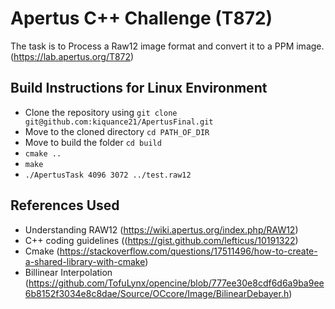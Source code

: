 # Apertus C++ Challenge (T872)

The task is to Process a Raw12 image format and convert it to a PPM image.(https://lab.apertus.org/T872)

## Build Instructions for Linux Environment
* Clone the repository using `git clone git@github.com:kiquance21/ApertusFinal.git`
* Move to the cloned directory `cd PATH_OF_DIR`
* Move to build the folder  `cd build`
* `cmake ..`
* `make`
* `./ApertusTask 4096 3072 ../test.raw12`


## References Used
* Understanding RAW12 (https://wiki.apertus.org/index.php/RAW12)
* C++ coding guidelines ((https://gist.github.com/lefticus/10191322)
* Cmake (https://stackoverflow.com/questions/17511496/how-to-create-a-shared-library-with-cmake)
* Billinear Interpolation (https://github.com/TofuLynx/opencine/blob/777ee30e8cdf6d6a9ba9ee6b8152f3034e8c8dae/Source/OCcore/Image/BilinearDebayer.h)
